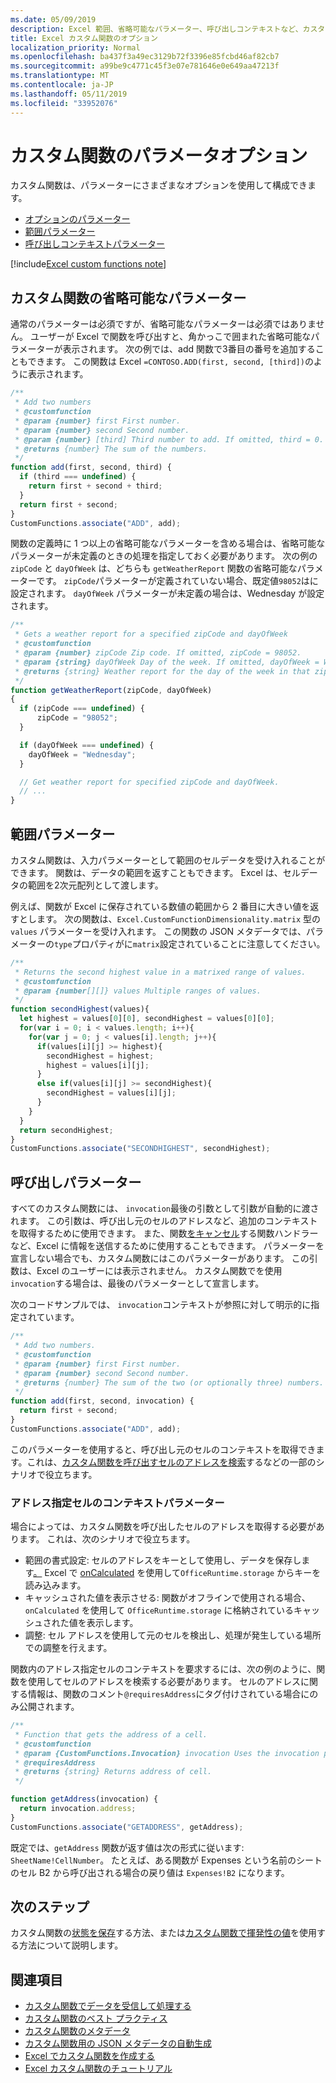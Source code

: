 ```yaml
---
ms.date: 05/09/2019
description: Excel 範囲、省略可能なパラメーター、呼び出しコンテキストなど、カスタム関数内でさまざまなパラメーターを使用する方法について説明します。
title: Excel カスタム関数のオプション
localization_priority: Normal
ms.openlocfilehash: ba437f3a49ec3129b72f3396e85fcbd46af82cb7
ms.sourcegitcommit: a99be9c4771c45f3e07e781646e0e649aa47213f
ms.translationtype: MT
ms.contentlocale: ja-JP
ms.lasthandoff: 05/11/2019
ms.locfileid: "33952076"
---
```

# <a name="custom-functions-parameter-options"></a>カスタム関数のパラメータオプション

カスタム関数は、パラメーターにさまざまなオプションを使用して構成できます。
- [オプションのパラメーター](#custom-functions-optional-parameters)
- [範囲パラメーター](#range-parameters)
- [呼び出しコンテキストパラメーター](#invocation-parameter)

[!include[Excel custom functions note](../includes/excel-custom-functions-note.md)]

## <a name="custom-functions-optional-parameters"></a>カスタム関数の省略可能なパラメーター

通常のパラメーターは必須ですが、省略可能なパラメーターは必須ではありません。 ユーザーが Excel で関数を呼び出すと、角かっこで囲まれた省略可能なパラメーターが表示されます。 次の例では、add 関数で3番目の番号を追加することもできます。 この関数は Excel `=CONTOSO.ADD(first, second, [third])`のように表示されます。

```js
/**
 * Add two numbers
 * @customfunction 
 * @param {number} first First number.
 * @param {number} second Second number.
 * @param {number} [third] Third number to add. If omitted, third = 0.
 * @returns {number} The sum of the numbers.
 */
function add(first, second, third) {
  if (third === undefined) {
    return first + second + third;
  }
  return first + second;
}
CustomFunctions.associate("ADD", add);
```

関数の定義時に 1 つ以上の省略可能なパラメーターを含める場合は、省略可能なパラメーターが未定義のときの処理を指定しておく必要があります。 次の例の `zipCode` と `dayOfWeek` は、どちらも `getWeatherReport` 関数の省略可能なパラメーターです。 `zipCode`パラメーターが定義されていない場合、既定値`98052`はに設定されます。 `dayOfWeek` パラメーターが未定義の場合は、Wednesday が設定されます。

```js
/**
 * Gets a weather report for a specified zipCode and dayOfWeek
 * @customfunction
 * @param {number} zipCode Zip code. If omitted, zipCode = 98052.
 * @param {string} dayOfWeek Day of the week. If omitted, dayOfWeek = Wednesday.
 * @returns {string} Weather report for the day of the week in that zip code.
 */
function getWeatherReport(zipCode, dayOfWeek)
{
  if (zipCode === undefined) {
      zipCode = "98052";
  }

  if (dayOfWeek === undefined) {
    dayOfWeek = "Wednesday";
  }

  // Get weather report for specified zipCode and dayOfWeek.
  // ...
}
```

## <a name="range-parameters"></a>範囲パラメーター

カスタム関数は、入力パラメーターとして範囲のセルデータを受け入れることができます。 関数は、データの範囲を返すこともできます。 Excel は、セルデータの範囲を2次元配列として渡します。

例えば、関数が Excel に保存されている数値の範囲から 2 番目に大きい値を返すとします。 次の関数は、`Excel.CustomFunctionDimensionality.matrix` 型の `values` パラメーターを受け入れます。 この関数の JSON メタデータでは、パラメーターの`type`プロパティがに`matrix`設定されていることに注意してください。

```js
/**
 * Returns the second highest value in a matrixed range of values.
 * @customfunction
 * @param {number[][]} values Multiple ranges of values.  
 */
function secondHighest(values){
  let highest = values[0][0], secondHighest = values[0][0];
  for(var i = 0; i < values.length; i++){
    for(var j = 0; j < values[i].length; j++){
      if(values[i][j] >= highest){
        secondHighest = highest;
        highest = values[i][j];
      }
      else if(values[i][j] >= secondHighest){
        secondHighest = values[i][j];
      }
    }
  }
  return secondHighest;
}
CustomFunctions.associate("SECONDHIGHEST", secondHighest);
```

## <a name="invocation-parameter"></a>呼び出しパラメーター

すべてのカスタム関数には、 `invocation`最後の引数として引数が自動的に渡されます。 この引数は、呼び出し元のセルのアドレスなど、追加のコンテキストを取得するために使用できます。 また、関数[をキャンセル](custom-functions-web-reqs.md#stream-and-cancel-functions)する関数ハンドラーなど、Excel に情報を送信するために使用することもできます。 パラメーターを宣言しない場合でも、カスタム関数にはこのパラメーターがあります。 この引数は、Excel のユーザーには表示されません。 カスタム関数でを使用`invocation`する場合は、最後のパラメーターとして宣言します。

次のコードサンプルでは、 `invocation`コンテキストが参照に対して明示的に指定されています。

```js
/**
 * Add two numbers.
 * @customfunction 
 * @param {number} first First number.
 * @param {number} second Second number.
 * @returns {number} The sum of the two (or optionally three) numbers.
 */
function add(first, second, invocation) {
  return first + second;
}
CustomFunctions.associate("ADD", add);
```

このパラメーターを使用すると、呼び出し元のセルのコンテキストを取得できます。これは、[カスタム関数を呼び出すセルのアドレスを検索](#addressing-cells-context-parameter)するなどの一部のシナリオで役立ちます。

### <a name="addressing-cells-context-parameter"></a>アドレス指定セルのコンテキストパラメーター

場合によっては、カスタム関数を呼び出したセルのアドレスを取得する必要があります。 これは、次のシナリオで役立ちます。

- 範囲の書式設定: セルのアドレスをキーとして使用し、データを保存します[。](/office/dev/add-ins/excel/custom-functions-runtime#storing-and-accessing-data) Excel で [onCalculated](/javascript/api/excel/excel.worksheet#oncalculated) を使用して`OfficeRuntime.storage` からキーを読み込みます。
- キャッシュされた値を表示させる: 関数がオフラインで使用される場合、`onCalculated` を使用して `OfficeRuntime.storage` に格納されているキャッシュされた値を表示します。
- 調整: セル アドレスを使用して元のセルを検出し、処理が発生している場所での調整を行えます。

関数内のアドレス指定セルのコンテキストを要求するには、次の例のように、関数を使用してセルのアドレスを検索する必要があります。 セルのアドレスに関する情報は、関数のコメント`@requiresAddress`にタグ付けされている場合にのみ公開されます。

```js
/**
 * Function that gets the address of a cell.
 * @customfunction
 * @param {CustomFunctions.Invocation} invocation Uses the invocation parameter present in each cell.
 * @requiresAddress
 * @returns {string} Returns address of cell.
 */

function getAddress(invocation) {
  return invocation.address;
}
CustomFunctions.associate("GETADDRESS", getAddress);
```

既定では、`getAddress` 関数が返す値は次の形式に従います: `SheetName!CellNumber`。 たとえば、ある関数が Expenses という名前のシートのセル B2 から呼び出される場合の戻り値は `Expenses!B2` になります。

## <a name="next-steps"></a>次のステップ
カスタム関数の[状態を保存](custom-functions-save-state.md)する方法、または[カスタム関数で揮発性の値](custom-functions-volatile.md)を使用する方法について説明します。

## <a name="see-also"></a>関連項目

* [カスタム関数でデータを受信して​​処理する](custom-functions-web-reqs.md)
* [カスタム関数のベスト プラクティス](custom-functions-best-practices.md)
* [カスタム関数のメタデータ](custom-functions-json.md)
* [カスタム関数用の JSON メタデータの自動生成](custom-functions-json-autogeneration.md)
* [Excel でカスタム関数を作成する](custom-functions-overview.md)
* [Excel カスタム関数のチュートリアル](../tutorials/excel-tutorial-create-custom-functions.md)
